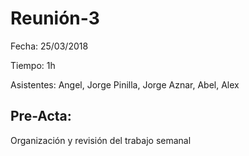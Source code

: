 # Reunión-3

Fecha: 25/03/2018

Tiempo: 1h

Asistentes: Angel, Jorge Pinilla, Jorge Aznar, Abel, Alex

## Pre-Acta:

Organización y revisión del trabajo semanal
